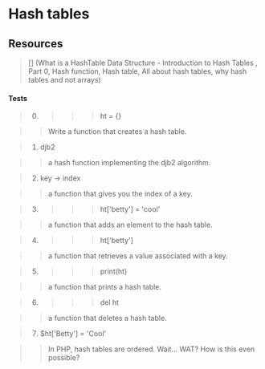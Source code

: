 # Hash tables

## Resources

> [] (What is a HashTable Data Structure - Introduction to Hash Tables , Part 0, Hash function, Hash table, All about hash tables, why hash tables and not arrays)

#### Tests

> 0. >>> ht = {}

>> Write a function that creates a hash table.

> 1. djb2

>> a hash function implementing the djb2 algorithm.

> 2. key -> index

>> a function that gives you the index of a key.

> 3. >>> ht['betty'] = 'cool'

>> a function that adds an element to the hash table.

> 4. >>> ht['betty']

>> a function that retrieves a value associated with a key.

> 5. >>> print(ht)

>> a function that prints a hash table.

> 6. >>> del ht

>> a function that deletes a hash table.

> 7. $ht['Betty'] = 'Cool'

>> In PHP, hash tables are ordered. Wait… WAT? How is this even possible?
